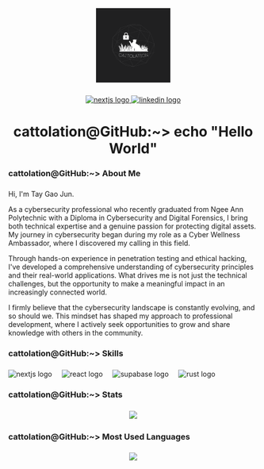 <div align="center">
  <img height="150" src="img/CATTOLATION.png"  />
</div>

###

<div align="center">
  <a href="https://www.taygaojun.com" target="_blank">
    <img src="https://img.shields.io/static/v1?message=Portfolio&logo=nextdotjs&label=&color=0077B5&logoColor=white&labelColor=&style=for-the-badge" height="25" alt="nextjs logo"  />
  </a>
  <a href="https://www.linkedin.com/in/taygaojun" target="_blank">
    <img src="https://img.shields.io/static/v1?message=LinkedIn&logo=linkedin&label=&color=0077B5&logoColor=white&labelColor=&style=for-the-badge" height="25" alt="linkedin logo"  />
  </a>
</div>

###

<h1 align="center">cattolation@GitHub:~> echo "Hello World"</h1>

###

<h3 align="left">cattolation@GitHub:~> About Me</h3>

###

<p align="left">
Hi, I'm Tay Gao Jun.

As a cybersecurity professional who recently graduated from Ngee Ann Polytechnic with a Diploma in Cybersecurity and Digital Forensics, I bring both technical expertise and a genuine passion for protecting digital assets. My journey in cybersecurity began during my role as a Cyber Wellness Ambassador, where I discovered my calling in this field.

Through hands-on experience in penetration testing and ethical hacking, I've developed a comprehensive understanding of cybersecurity principles and their real-world applications. What drives me is not just the technical challenges, but the opportunity to make a meaningful impact in an increasingly connected world.

I firmly believe that the cybersecurity landscape is constantly evolving, and so should we. This mindset has shaped my approach to professional development, where I actively seek opportunities to grow and share knowledge with others in the community.
</p>

###

<h3 align="left">cattolation@GitHub:~> Skills</h3>

###

<div align="left">
  <img src="https://skillicons.dev/icons?i=nextjs" height="40" alt="nextjs logo"  />
  <img width="12" />
  <img src="https://skillicons.dev/icons?i=react" height="40" alt="react logo"  />
  <img width="12" />
  <img src="https://skillicons.dev/icons?i=supabase" height="40" alt="supabase logo"  />
  <img width="12" />
  <img src="https://skillicons.dev/icons?i=rust" height="40" alt="rust logo"  />
</div>

###

<h3 align="left">cattolation@GitHub:~> Stats</h3>

###

<div align="center">
  <img src="https://github-readme-stats-three-tau-35.vercel.app/api?username=cattolation&theme=onedark&show_icons=true&show=reviews,discussions_started,discussions_answered,prs_merged,prs_merged_percentage&exclude_repo=DL-Assignment-1,DL-Assignment-2" />
</div>

###

<h3 align="left">cattolation@GitHub:~> Most Used Languages</h3>

###

<div align="center">
  <img src="https://github-readme-stats-three-tau-35.vercel.app/api/top-langs?username=cattolation&theme=onedark&layout=donut&exclude_repo=DL-Assignment-1,DL-Assignment-2" />
</div>

###
